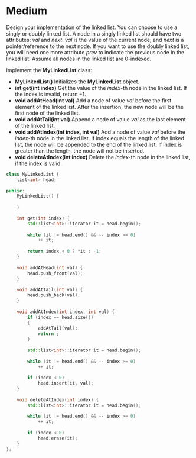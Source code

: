 # Medium

Design your implementation of the linked list. You can choose to use a singly or doubly linked list.
A node in a singly linked list should have two attributes: $val$ and $next$. $val$ is the value of the current node, and $next$ is a pointer/reference to the next node.
If you want to use the doubly linked list, you will need one more attribute $prev$ to indicate the previous node in the linked list. Assume all nodes in the linked list are 0-indexed.

Implement the **MyLinkedList** class:

- **MyLinkedList()** Initializes the **MyLinkedList** object.
- **int get(int index)** Get the value of the $index$-th node in the linked list. If the index is invalid, return $-1$.
- **void addAtHead(int val)** Add a node of value $val$ before the first element of the linked list. After the insertion, the new node will be the first node of the linked list.
- **void addAtTail(int val)** Append a node of value $val$ as the last element of the linked list.
- **void addAtIndex(int index, int val)** Add a node of value $val$ before the $index$-th node in the linked list. If index equals the length of the linked list, the node will be appended to the end of the linked list. If index is greater than the length, the node will not be inserted.
- **void deleteAtIndex(int index)** Delete the $index$-th node in the linked list, if the index is valid.

```cpp
class MyLinkedList {
    list<int> head;
    
public:
    MyLinkedList() {
        
    }
    
    int get(int index) {
        std::list<int>::iterator it = head.begin();
        
        while (it != head.end() && -- index >= 0)
            ++ it;
        
        return index < 0 ? *it : -1;
    }
    
    void addAtHead(int val) {
        head.push_front(val);
    }
    
    void addAtTail(int val) {
        head.push_back(val);
    }
    
    void addAtIndex(int index, int val) {
        if (index == head.size())
        {
            addAtTail(val);
            return ;
        }
        
        std::list<int>::iterator it = head.begin();
        
        while (it != head.end() && -- index >= 0)
            ++ it;
        
        if (index < 0)
            head.insert(it, val);
    }
    
    void deleteAtIndex(int index) {
        std::list<int>::iterator it = head.begin();
        
        while (it != head.end() && -- index >= 0)
            ++ it;
        
        if (index < 0)
            head.erase(it);
    }
};
 ```

